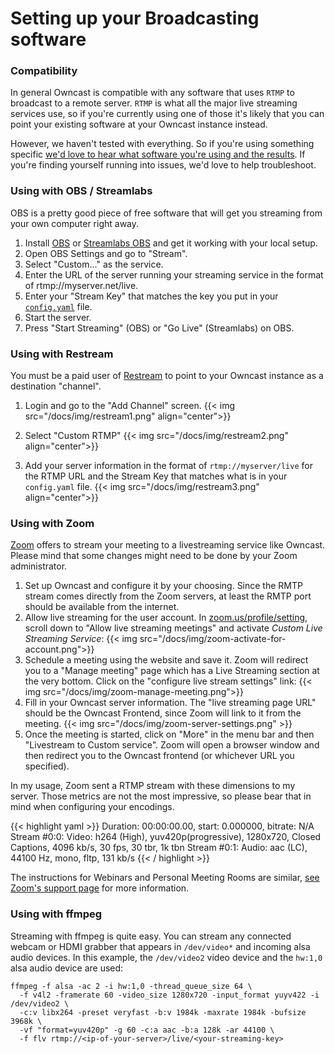 # Setting up your Broadcasting software

### Compatibility

In general Owncast is compatible with any software that uses `RTMP` to broadcast to a remote server.  `RTMP` is what all the major live streaming services use, so if you're currently using one of those it's likely that you can point your existing software at your Owncast instance instead.

However, we haven't tested with everything.  So if you're using something specific [we'd love to hear what software you're using and the results](https://github.com/owncast/owncast/issues/new).  If you're finding yourself running into issues, we'd love to help troubleshoot.

### Using with OBS / Streamlabs

OBS is a pretty good piece of free software that will get you streaming from your own computer right away.

1. Install [OBS](https://obsproject.com/) or [Streamlabs OBS](https://streamlabs.com/) and get it working with your local setup.
1. Open OBS Settings and go to "Stream".
2. Select "Custom..." as the service.
3. Enter the URL of the server running your streaming service in the format of rtmp://myserver.net/live.
4. Enter your "Stream Key" that matches the key you put in your [`config.yaml`](/docs/configuration) file.
5. Start the server.
6. Press "Start Streaming" (OBS) or "Go Live" (Streamlabs) on OBS.

### Using with Restream

You must be a paid user of [Restream](http://restream.io) to point to your Owncast instance as a destination "channel".
1. Login and go to the "Add Channel" screen.
{{< img src="/docs/img/restream1.png" align="center">}}

1. Select "Custom RTMP"
{{< img src="/docs/img/restream2.png" align="center">}}

1. Add your server information in the format of `rtmp://myserver/live` for the RTMP URL and the Stream Key that matches what is in your `config.yaml` file.
{{< img src="/docs/img/restream3.png" align="center">}}

### Using with Zoom

[Zoom](https://zoom.us/) offers to stream your meeting to a livestreaming service like Owncast. Please mind that some changes might need to be done by your Zoom administrator.

1. Set up Owncast and configure it by your choosing. Since the RMTP stream comes directly from the Zoom servers, at least the RMTP port should be available from the internet.
2. Allow live streaming for the user account. In [zoom.us/profile/setting](https://zoom.us/profile/setting), scroll down to "Allow live streaming meetings" and activate _Custom Live Streaming Service_:
  {{< img src="/docs/img/zoom-activate-for-account.png">}}
3. Schedule a meeting using the website and save it. Zoom will redirect you to a "Manage meeting" page which has a Live Streaming section at the very bottom. Click on the "configure live stream settings" link:
  {{< img src="/docs/img/zoom-manage-meeting.png">}}
4. Fill in your Owncast server information. The "live streaming page URL" should be the Owncast Frontend, since Zoom will link to it from the meeting.
  {{< img src="/docs/img/zoom-server-settings.png" >}}
5. Once the meeting is started, click on "More" in the menu bar and then "Livestream to Custom service". Zoom will open a browser window and then redirect you to the Owncast frontend (or whichever URL you specified).

In my usage, Zoom sent a RTMP stream with these dimensions to my server. Those metrics are not the most impressive, so please bear that in mind when configuring your encodings.

{{< highlight yaml >}}
Duration: 00:00:00.00, start: 0.000000, bitrate: N/A
    Stream #0:0: Video: h264 (High), yuv420p(progressive), 1280x720,
      Closed Captions, 4096 kb/s, 30 fps, 30 tbr, 1k tbn
    Stream #0:1: Audio: aac (LC), 44100 Hz, mono, fltp, 131 kb/s
{{< / highlight >}}

The instructions for Webinars and Personal Meeting Rooms are similar, [see Zoom's support page](https://support.zoom.us/hc/en-us/articles/115001777826-Live-Streaming-Meetings-or-Webinars-Using-a-Custom-Service) for more information.

### Using with ffmpeg

Streaming with ffmpeg is quite easy. You can stream any connected webcam or HDMI grabber that appears in `/dev/video*` and incoming alsa audio devices. In this example, the `/dev/video2` video device and the `hw:1,0` alsa audio device are used:
```
ffmpeg -f alsa -ac 2 -i hw:1,0 -thread_queue_size 64 \
  -f v4l2 -framerate 60 -video_size 1280x720 -input_format yuyv422 -i /dev/video2 \
  -c:v libx264 -preset veryfast -b:v 1984k -maxrate 1984k -bufsize 3968k \
  -vf "format=yuv420p" -g 60 -c:a aac -b:a 128k -ar 44100 \
  -f flv rtmp://<ip-of-your-server>/live/<your-streaming-key>
```
